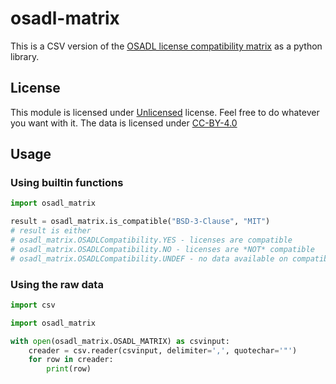 # osadl-matrix

This is a CSV version of the [OSADL license compatibility matrix](https://www.osadl.org/fileadmin/checklists/matrix.html) as a python library.

## License

This module is licensed under [Unlicensed](LICENSE.Unlicensed) license. Feel free to do whatever you want with it.
The data is licensed under [CC-BY-4.0](LICENSE.ccby40)

## Usage

### Using builtin functions

```python
import osadl_matrix

result = osadl_matrix.is_compatible("BSD-3-Clause", "MIT")
# result is either
# osadl_matrix.OSADLCompatibility.YES - licenses are compatible
# osadl_matrix.OSADLCompatibility.NO - licenses are *NOT* compatible
# osadl_matrix.OSADLCompatibility.UNDEF - no data available on compatibility
```

### Using the raw data

```python
import csv

import osadl_matrix

with open(osadl_matrix.OSADL_MATRIX) as csvinput:
    creader = csv.reader(csvinput, delimiter=',', quotechar='"')
    for row in creader:
        print(row)
```
